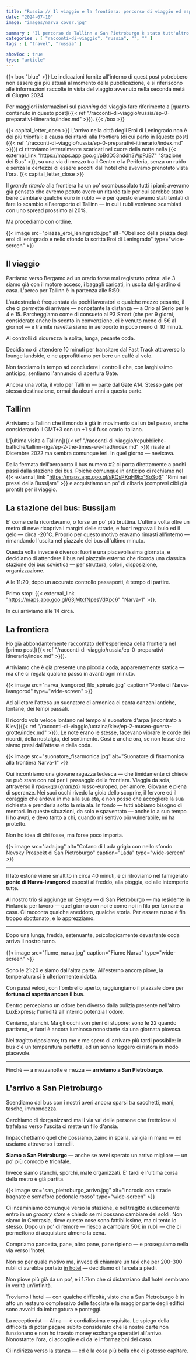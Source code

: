 ```yaml
---
title: "Russia // Il viaggio e la frontiera: percorso di viaggio ed esperienza // Ep. 1"
date: "2024-07-10"
image: "images/narva_cover.jpg"

summary : "Il percorso da Tallinn a San Pietroburgo è stato tutt'altro che semplice. Sulla carta si trattava di cambiare autobus, attraversare la frontiera a piedi e prendere un nuovo autobus. La realtà è stata ben più lunga e complessa: ecco come è andata."
categories : [ "racconti-di-viaggio", "russia", "", "" ]
tags : [ "travel", "russia" ]

showToc : true
type: "article"
---
```


{{< box "blue" >}}
Le indicazioni fornite all'interno di quest post potrebbero non essere già più attuali al momento della pubblicazione, e si riferiscono alle informazioni raccolte in vista del viaggio avvenuto nella seconda metà di Giugno 2024.

Per maggiori informazioni sul _planning_ del viaggio fare riferimento a [quanto contenuto in questo post]({{< ref "/racconti-di-viaggio/russia/ep-0-preparativi-itinerario/index.md" >}}).
{{< /box >}}

{{< capital_letter_open >}}
L'arrivo nella città degli Eroi di Leningrado non è dei più trionfali: a causa dei ritardi alla frontiera (di cui parlo in [questo post]({{< ref "/racconti-di-viaggio/russia/ep-0-preparativi-itinerario/index.md" >}})) ci ritroviamo letteralmente scaricati nel cuore della notte nella {{< external_link "https://maps.app.goo.gl/pBdD53nddh3WpPJB7" "Stazione dei Bus" >}}, su una via di mezzo tra il Centro e la Periferia, senza un rublo e senza la certezza di essere accolti dall'hotel che avevamo prenotato vista l'ora.
{{< capital_letter_close >}}

Il *grande ritardo* alla frontiera ha un po' scombussolato tutti i piani; avevamo già pensato che avremo potuto avere un ritardo tale per cui sarebbe stato bene cambiare qualche euro in rublo — e per questo eravamo stati tentati di fare lo scambio all'aeroporto di Tallinn — in cui i rubli venivano scambiati con uno spread prossimo al 20%.

Ma procediamo con ordine.

{{< image src="piazza_eroi_leningrado.jpg" alt="Obelisco della piazza degli eroi di leningrado e nello sfondo la scritta Eroi di Leningrado" type="wide-screen" >}}

## Il viaggio

Partiamo verso Bergamo ad un orario forse mai registrato prima: alle 3 siamo già con il motore acceso, i bagagli caricati, in uscita dal giardino di casa. L'aereo per Tallinn è in partenza alle 5:50.

L'autostrada è frequentata da pochi lavoratori e qualche mezzo pesante, il che ci permette di arrivare — nonostante la distanza — a Orio al Serio per le 4 e 15. Parcheggiamo come di consueto al P3 Smart (che per 9 giorni, considerato anche lo sconto in convenzione, ci è venuto meno di 5€ al giorno) — e tramite navetta siamo in aeroporto in poco meno di 10 minuti.

Ai controlli di sicurezza la solita, lunga, pesante coda.

Decidiamo di attendere 10 minuti per transitare dal Fast Track attraverso la lounge landside, e ne approfittiamo per bere un caffè al volo.

Non facciamo in tempo ad concludere i controlli che, con larghissimo anticipo, sentiamo l'annuncio di apertura Gate.

Ancora una volta, il volo per Tallinn — parte dal Gate A14. Stesso gate per stessa destinazione, ormai da alcuni anni a questa parte.

## Tallinn

Arriviamo a Tallinn che il mondo è già in movimento dal un bel pezzo, anche considerando il GMT+3 con un +1 sul fuso orario italiano.

L'[ultima visita a Tallinn]({{< ref "/racconti-di-viaggio/repubbliche-baltiche/tallinn-riga/ep-2-the-times-we-had/index.md" >}}) risale al Dicembre 2022 ma sembra comunque ieri. In quel giorno — nevicava.

Dalla fermata dell'aeroporto il bus numero #2 ci porta direttamente a pochi passi dalla stazione dei bus.
Poichè comunque in anticipo ci rechiamo nel {{< external_link "https://maps.app.goo.gl/sKQsPKqH9kx1SoSq6" "Rimi nei pressi della Bussijam" >}} e acquistiamo un po' di cibaria (compresi cibi già pronti!) per il viaggio.

## La stazione dei bus: Bussijam

E' come ce la ricordavamo, o forse un po' più bruttina. L'ultima volta oltre un metro di neve ricopriva i margini delle strade, e fuori regnava il buio ed il gelo — circa -20°C. Proprio per questo motivo eravamo rimasti all'interno — rimandando l'uscita nel piazzale dei bus all'ultimo minuto.

Questa volta invece è diverso: fuori è una piacevolissima giornata, e decidiamo di attendere il bus nel piazzale esterno che ricorda una classica stazione dei bus sovietica — per struttura, colori, disposizione, organizzazione.

Alle 11:20, dopo un accurato controllo passaporti, è tempo di partire.

Primo stop: {{< external_link "https://maps.app.goo.gl/63jMtcfNpesVdXpc6" "Narva-1" >}}.

In cui arriviamo alle 14 circa.

## La frontiera

Ho già abbondantemente raccontato dell'esperienza della frontiera nel [primo post]({{< ref "/racconti-di-viaggio/russia/ep-0-preparativi-itinerario/index.md" >}}).

Arriviamo che è già presente una piccola coda, apparentemente statica — ma che ci regala qualche passo in avanti ogni minuto.

{{< image src="narva_ivangorod_filo_spinato.jpg" caption="Ponte di Narva-Ivangorod" type="wide-screen" >}}

Ad allietare l'attesa un suonatore di armonica ci canta canzoni antiche, lontane, dei tempi passati.

Il ricordo vola veloce lontano nel tempo al suonatore d'arpa [incontrato a Kiev]({{< ref "/racconti-di-viaggio/ucraina/kiev/ep-2-museo-guerra-grotte/index.md" >}}). Le note erano le stesse, facevano vibrare le corde dei ricordi, della nostalgia, del sentimento.
Così è anche ora, se non fosse che siamo presi dall'attesa e dalla coda.

{{< image src="suonatore_fisarmonica.jpg" alt="Suonatore di fisarmonica alla frontiera Narva-1" >}}

Qui incontriamo una giovane ragazza tedesca — che timidamente ci chiede se può stare con noi per il passaggio della frontiera. Viaggia da sola, attraverso il _граница_ (_graniza_) russo-europeo, per amore. Giovane e piena di speranze. Nei suoi occhi rivedo la gioia dello scoprire, il fervore ed il coraggio che ardeva in me alla sua età, e non posso che accogliere la sua richiesta e prenderla sotto la mia ala.
In fondo — tutti abbiamo bisogno di mentori. In queste situazioni, da solo e spaventato — anche io a suo tempo li ho avuti, e devo tanto a chi, quando mi sentivo più vulnerabile, mi ha protetto.

Non ho idea di chi fosse, ma forse poco importa.

{{< image src="lada.jpg" alt="Cofano di Lada grigia con nello sfondo Nevsky Prospekt di San Pietroburgo" caption="Lada" type="wide-screen" >}}

* * *

Il lato estone viene smaltito in circa 40 minuti, e ci ritroviamo nel famigerato **ponte di Narva-Ivangorod** esposti al freddo, alla pioggia, ed alle intemperie tutte.

Al nostro trio si aggiunge un Sergey — di San Pietroburgo — ma residente in Finlandia per lavoro — quel giorno con noi e come noi in fila per tornare a casa. Ci racconta qualche aneddoto, qualche storia. Per essere russo è fin troppo sbottonato, e lo apprezziamo.

* * *

Dopo una lunga, fredda, estenuante, psicologicamente devastante coda arriva il nostro turno.

{{< image src="fiume_narva.jpg" caption="Fiume Narva" type="wide-screen" >}}

Sono le 21:20 e siamo dall'altra parte. All'esterno ancora piove, la temperatura si è ulteriormente ridotta.

Con passi veloci, con l'ombrello aperto, raggiungiamo il piazzale dove per **fortuna ci aspetta ancora il bus**.

Dentro percepiamo un odore ben diverso dalla pulizia presente nell'altro LuxExpress; l'umidità all'interno potenzia l'odore.

Ceniamo, stanchi. Ma gli occhi son pieni di stupore: sono le 22 quando partiamo, e fuori è ancora luminoso nonostante sia una giornata piovosa.

Nel tragitto riposiamo; tra me e me spero di arrivare più tardi possibile: in bus c'è un temperatura perfetta, ed un sonno leggero ci ristora in modo piacevole.

* * *

Finchè — a mezzanotte e mezza — **arriviamo a San Pietroburgo**.

## L'arrivo a San Pietroburgo

Scendiamo dal bus con i nostri averi ancora sparsi tra sacchetti, mani, tasche, immondezza.

Cerchiamo di riorganizzarci ma il via vai delle persone che frettolose si trafelano verso l'uscita ci mette un filo d'ansia.

Impacchettiamo quel che possiamo, zaino in spalla, valigia in mano — ed usciamo attraverso i tornelli.

**Siamo a San Pietroburgo** — anche se avrei sperato un arrivo migliore — un po' più comodo e trionfale.

Invece siamo stanchi, sporchi, male organizzati. E' tardi e l'ultima corsa della metro è già partita.

{{< image src="san_pietroburgo_arrivo.jpg" alt="Incrocio con strade bagnate e semaforo pedonale rosso" type="wide-screen" >}}

Ci incaminiamo comunque verso la stazione, e nel tragitto audacemente entro in un _grocery store_ e chiedo se mi possano cambiare dei soldi. Non siamo in Centrasia, dove queste cose sono fattibilissime, ma ci tento lo stesso.
Dopo un po' di remore — riesco a cambiare 50€ in rubli — che ci permettono di acquistare almeno la cena.

Compriamo pancetta, pane, altro pane, pane ripieno — e proseguiamo nella via verso l'hotel.

Non so per quale motivo ma, invece di chiamare un taxi che per 200-300 rubli ci avrebbe portato [in hotel](#Dove-soggiornare)	— decidiamo di farcela a piedi.

Non piove più già da un po', e i 1.7km che ci distanziano dall'hotel sembrano in verità un'infinità.

Troviamo l'hotel — con qualche difficoltà, visto che a San Pietroburgo è in atto un restauro complessivo delle facciate e la maggior parte degli edifici sono avvolti da imbragatura e ponteggi.

La receptionist — Alina — è cordialissima e squisita. Le spiego della difficoltà di poter pagare subito considerato che le nostre carte non funzionano e non ho trovato money exchange operativi all'arrivo. Nonostante l'ora, ci accoglie e ci da le informazioni del caso.

Ci indirizza verso la stanza — ed è la cosa più bella che ci potesse capitare.